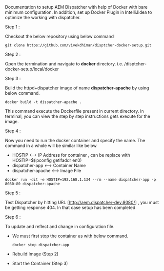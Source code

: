 Documentation to setup AEM Dispatcher with help of Docker with bare
minimum configuration. In addition, set up Docker Plugin in IntelliJIdea
to optimize the working with dispatcher.

Step 1 :

Checkout the below repository using below command

`git clone https://github.com/vivekdhiman/disptcher-docker-setup.git`

Step 2 :

Open the termination and navigate to **docker** directory.
i.e. /disptcher-docker-setup/local/docker

Step 3 :

Build the httpd+dispatcher image of name **dispatcher-apache** by using below command.

`docker build -t dispatcher-apache .`

This command execute the Dockerfile present in current directory. In
terminal, you can view the step by step instructions gets execute for
the image.

Step 4 :

Now you need to run the docker container and specify the name. The command in a whole will be similar like below.

- HOSTIP <--> IP Address for container , can be replace with HOSTIP=$(ipconfig getifaddr en0)
- dispatcher-app <--> Container Name
- dispatcher-apache <--> Image File

`docker run -dit -e HOSTIP=192.168.1.134 --rm --name dispatcher-app -p 8080:80 dispatcher-apache`

Step 5 :

Test Dispatcher by hitting URL [http://aem.dispatcher-dev:8080/] , you
must be getting response 404. In that case setup has been completed.

Step 6 : 

To update and reflect and change in configuration file.

- We must first stop the container as with below command.

     `docker stop dispatcher-app`
- Rebuild Image (Step 2)
- Start the Container (Step 3)     